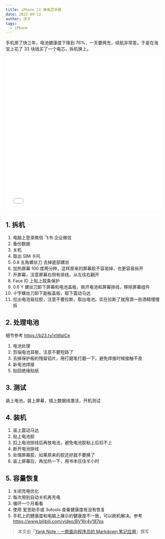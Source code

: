 ```yaml
---
title: iPhone 11 换电芯步骤
date: 2022-09-12
author: 洋子
tags:
  - iPhone
---
```


手机用了快三年，电池健康度下降到 76%，一天要两充，续航非常差。于是在淘宝上花了 33 块钱买了一个电芯，拆机换上。

<iframe src="//player.bilibili.com/player.html?aid=815414704&bvid=BV1xG4y1z7h3&cid=829106384&page=1" scrolling="no" border="0" frameborder="no" framespacing="0" allowfullscreen="true" width="100%" height="500px"></iframe>

## 1. 拆机

1.  电脑上登录微信 飞书 企业微信
2.  备份数据
3.  关机
4.  取出 SIM 卡托
5.  0.8 五角螺丝刀 去掉底部螺丝
6.  加热屏幕 100 度两分种，这样原来的屏幕胶不容易掉，也更容易拆开
7.  开屏幕，注意屏幕右侧有排线，从左往右翻开
8.  Face ID 上贴上胶条保护
9.  0.6 Y 螺丝刀卸下屏幕和电池盖板，挑开电池和屏幕排线，移除屏幕组件
10. 十字螺丝刀卸下副板盖板，取下震动马达
11. 拉出电池易拉胶，注意不要拉断，取出电池。实在拉断了就用滴一些酒精慢慢拆

## 2. 处理电池

细节参考 https://b23.tv/xtWaICe

1.  电池处理
2.  剪端电池耳极，注意不要短路了
3.  去掉保护板的残留铝片，用打磨笔打磨一下，避免焊接时候接触不良
4.  新电池焊接
5.  贴回绝缘贴纸

## 3. 测试

装上电池，装上屏幕，插上数据线激活，开机测试

## 4. 装机

1.  装上震动马达
2.  贴上电池胶
3.  扣上电池排线后再放电池，避免电池胶粘上后扣不上
4.  断开电池排线
5.  处理屏幕胶，如果原来的胶还好就不要换了
6.  装上屏幕后，再加热一下，用书本压住半小时

## 5. 容量恢复

1.  关闭充电优化
2.  每次用到自动关机再充电
3.  循环一个月看看
4.  使用 爱思助手或 3utools 查看健康度有没有恢复
5.  手机上的健康度和电脑上展示的健康度不一致，可以刷机解决。参考 https://www.bilibili.com/video/BV16r4y187ps

> 本文由「[Yank Note - 一款面向程序员的 Markdown 笔记应用](https://github.com/purocean/yn)」撰写
